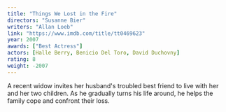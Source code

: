 ```yaml
---
title: "Things We Lost in the Fire"
directors: "Susanne Bier"
writers: "Allan Loeb"
link: "https://www.imdb.com/title/tt0469623"
year: 2007
awards: ["Best Actress"]
actors: [Halle Berry, Benicio Del Toro, David Duchovny]
rating: 8
weight: -2007
---
```

A recent widow invites her husband's troubled best friend to live with her and her two children. As he gradually turns his life around, he helps the family cope and confront their loss. 